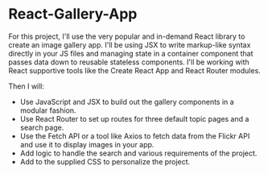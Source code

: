 # React-Gallery-App

For this project, I'll use the very popular and in-demand React library to create an image gallery app. I'll be using JSX to write markup-like syntax directly in your JS files and managing state in a container component that passes data down to reusable stateless components. I'll be working with React supportive tools like the Create React App and React Router modules.

Then I will:

- Use JavaScript and JSX to build out the gallery components in a modular fashion.
- Use React Router to set up routes for three default topic pages and a search page.
- Use the Fetch API or a tool like Axios to fetch data from the Flickr API and use it to display images in your app.
- Add logic to handle the search and various requirements of the project.
- Add to the supplied CSS to personalize the project.
